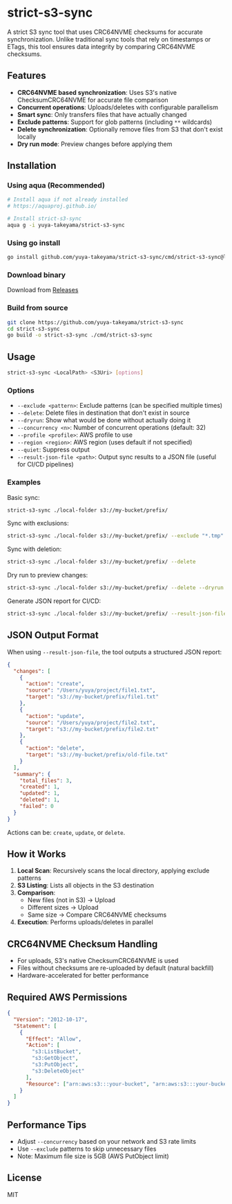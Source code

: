 # strict-s3-sync

A strict S3 sync tool that uses CRC64NVME checksums for accurate synchronization. Unlike traditional sync tools that rely on timestamps or ETags, this tool ensures data integrity by comparing CRC64NVME checksums.

## Features

- **CRC64NVME based synchronization**: Uses S3's native ChecksumCRC64NVME for accurate file comparison
- **Concurrent operations**: Uploads/deletes with configurable parallelism
- **Smart sync**: Only transfers files that have actually changed
- **Exclude patterns**: Support for glob patterns (including `**` wildcards)
- **Delete synchronization**: Optionally remove files from S3 that don't exist locally
- **Dry run mode**: Preview changes before applying them

## Installation

### Using aqua (Recommended)

```bash
# Install aqua if not already installed
# https://aquaproj.github.io/

# Install strict-s3-sync
aqua g -i yuya-takeyama/strict-s3-sync
```

### Using go install

```bash
go install github.com/yuya-takeyama/strict-s3-sync/cmd/strict-s3-sync@latest
```

### Download binary

Download from [Releases](https://github.com/yuya-takeyama/strict-s3-sync/releases)

### Build from source

```bash
git clone https://github.com/yuya-takeyama/strict-s3-sync
cd strict-s3-sync
go build -o strict-s3-sync ./cmd/strict-s3-sync
```

## Usage

```bash
strict-s3-sync <LocalPath> <S3Uri> [options]
```

### Options

- `--exclude <pattern>`: Exclude patterns (can be specified multiple times)
- `--delete`: Delete files in destination that don't exist in source
- `--dryrun`: Show what would be done without actually doing it
- `--concurrency <n>`: Number of concurrent operations (default: 32)
- `--profile <profile>`: AWS profile to use
- `--region <region>`: AWS region (uses default if not specified)
- `--quiet`: Suppress output
- `--result-json-file <path>`: Output sync results to a JSON file (useful for CI/CD pipelines)

### Examples

Basic sync:

```bash
strict-s3-sync ./local-folder s3://my-bucket/prefix/
```

Sync with exclusions:

```bash
strict-s3-sync ./local-folder s3://my-bucket/prefix/ --exclude "*.tmp" --exclude "**/.git/**"
```

Sync with deletion:

```bash
strict-s3-sync ./local-folder s3://my-bucket/prefix/ --delete
```

Dry run to preview changes:

```bash
strict-s3-sync ./local-folder s3://my-bucket/prefix/ --delete --dryrun
```

Generate JSON report for CI/CD:

```bash
strict-s3-sync ./local-folder s3://my-bucket/prefix/ --result-json-file sync-result.json
```

## JSON Output Format

When using `--result-json-file`, the tool outputs a structured JSON report:

```json
{
  "changes": [
    {
      "action": "create",
      "source": "/Users/yuya/project/file1.txt",
      "target": "s3://my-bucket/prefix/file1.txt"
    },
    {
      "action": "update",
      "source": "/Users/yuya/project/file2.txt",
      "target": "s3://my-bucket/prefix/file2.txt"
    },
    {
      "action": "delete",
      "target": "s3://my-bucket/prefix/old-file.txt"
    }
  ],
  "summary": {
    "total_files": 3,
    "created": 1,
    "updated": 1,
    "deleted": 1,
    "failed": 0
  }
}
```

Actions can be: `create`, `update`, or `delete`.

## How it Works

1. **Local Scan**: Recursively scans the local directory, applying exclude patterns
2. **S3 Listing**: Lists all objects in the S3 destination
3. **Comparison**:
   - New files (not in S3) → Upload
   - Different sizes → Upload
   - Same size → Compare CRC64NVME checksums
4. **Execution**: Performs uploads/deletes in parallel

## CRC64NVME Checksum Handling

- For uploads, S3's native ChecksumCRC64NVME is used
- Files without checksums are re-uploaded by default (natural backfill)
- Hardware-accelerated for better performance

## Required AWS Permissions

```json
{
  "Version": "2012-10-17",
  "Statement": [
    {
      "Effect": "Allow",
      "Action": [
        "s3:ListBucket",
        "s3:GetObject",
        "s3:PutObject",
        "s3:DeleteObject"
      ],
      "Resource": ["arn:aws:s3:::your-bucket", "arn:aws:s3:::your-bucket/*"]
    }
  ]
}
```

## Performance Tips

- Adjust `--concurrency` based on your network and S3 rate limits
- Use `--exclude` patterns to skip unnecessary files
- Note: Maximum file size is 5GB (AWS PutObject limit)

## License

MIT
